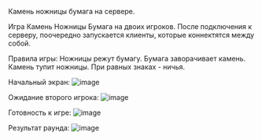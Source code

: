 Камень ножницы бумага на сервере.

Игра Камень Ножницы Бумага на двоих игроков. После подключения к  серверу, поочередно запускается клиенты, которые коннектятся между собой. 

Правила игры:
Ножницы режут бумагу. Бумага заворачивает камень. Камень тупит ножницы. При равных знаках - ничья.

Начальный экран:
![image](https://github.com/keivik3/123/assets/145693707/65d2f8a2-9c24-46b4-bcb6-89973ade7aa2)

Ожидание второго игрока:
![image](https://github.com/keivik3/123/assets/145693707/7facf74a-4f19-458d-a333-a4aa43256a58)

Готовность к игре:
![image](https://github.com/keivik3/123/assets/145693707/606bca4e-45ae-43ba-a11e-1fcc94b26021)

Результат раунда:
![image](https://github.com/keivik3/123/assets/145693707/fdd0b848-39d9-4e54-ad50-7dcb8a5371d2)

